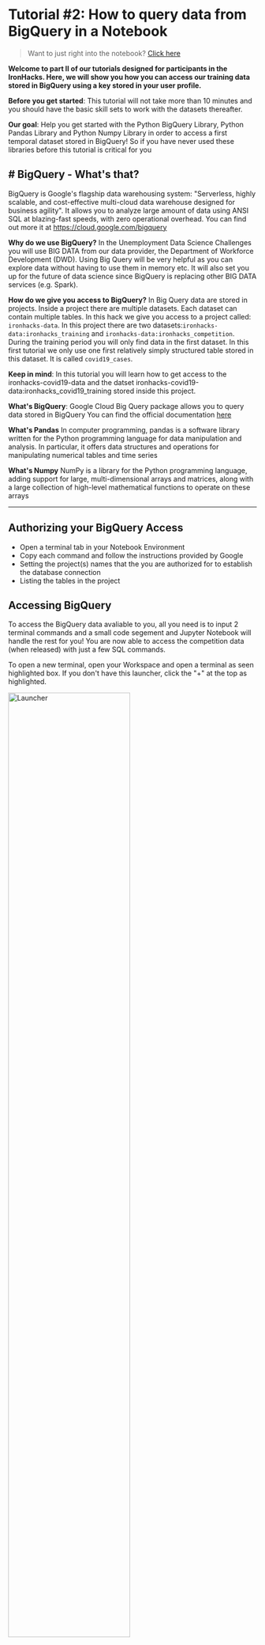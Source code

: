 # Tutorial #2: How to query data from BigQuery in a Notebook

> Want to just right into the notebook? [Click here](https://ironhacks.com/notebook-viewer?path=https://raw.githubusercontent.com/ironhacks/Tutorials-COVID-19/master/tutorials-fall-2022/python/tutorial-2-biquery.ipynb)

**Welcome to part II of our tutorials designed for participants in the IronHacks. Here, we will show you how you can access our training data stored in BigQuery using a key stored in your user profile.**

**Before you get started**: This tutorial will not take more than 10 minutes and you should have the basic skill sets to work with the datasets thereafter. 

**Our goal**: Help you get started with the Python BigQuery Library, Python Pandas Library and Python Numpy Library in order to access a first temporal dataset stored in BigQuery! So if you have never used these libraries before this tutorial is critical for you

## # BigQuery - What's that?

BigQuery is Google's flagship data warehousing system: "Serverless, highly scalable, and cost-effective multi-cloud data warehouse designed for business agility". It allows you to analyze large amount of data using ANSI SQL at blazing-fast speeds, with zero operational overhead. You can find out more it at https://cloud.google.com/bigquery

**Why do we use BigQuery?** In the Unemployment Data Science Challenges you will use BIG DATA from our data provider, the Department of Workforce Development (DWD). Using Big Query will be very helpful as you can explore data without having to use them in memory etc. It will also set you up for the future of data science since BigQuery is replacing other BIG DATA services (e.g. Spark).

**How do we give you access to BigQuery?** In Big Query data are stored in projects. Inside a project there are multiple datasets. Each dataset can contain multiple tables. In this hack we give you access to a project called: `ironhacks-data`. In this project there are two datasets:`ironhacks-data:ironhacks_training` and `ironhacks-data:ironhacks_competition`. During the training period you will only find data in the first dataset. In this first tutorial we only use one first relatively simply structured table stored in this dataset. It is called `covid19_cases`.

**Keep in mind**: In this tutorial you will learn how to get access to the ironhacks-covid19-data and the datset ironhacks-covid19-data:ironhacks_covid19_training stored inside this project.

**What's BigQuery**: Google Cloud Big Query package allows you to query data stored in BigQuery You can find the official documentation [here](https://googleapis.dev/python/bigquery/latest/index.html)

**What's Pandas** In computer programming, pandas is a software library written for the Python programming language for data manipulation and analysis. In particular, it offers data structures and operations for manipulating numerical tables and time series

**What's Numpy** NumPy is a library for the Python programming language, adding support for large, multi-dimensional arrays and matrices, along with a large collection of high-level mathematical functions to operate on these arrays

---


## Authorizing your BigQuery Access

- Open a terminal tab in your Notebook Environment
- Copy each command and follow the instructions provided by Google
- Setting the project(s) names that the you are authorized for to establish the database connection
- Listing the tables in the project

## Accessing BigQuery

To access the BigQuery data avaliable to you, all you need is to input 2 terminal commands and a small code segement and Jupyter Notebook will handle the rest for you! You are now able to access the competition data (when released) with just a few SQL commands.

To open a new terminal, open your Workspace and open a terminal as seen highlighted box. If you don't have this launcher, click the "+" at the top as highlighted.

<img src="images/launcher.PNG" alt="Launcher" width="70%" height="70%"/>

A new terminal tab should open and you should be able to type in there. You will now need to type in 3 commands and 2 authorization codes.

This terminal command below will create a Google Login link, as seen in the second highlighted box. Copy this link into a new tab in your internet browser and hit "Enter".  You should login with the same account you registered for the hack for. Otherwise, you will not be able to access the data. 
```
gcloud auth login
```

<img src="images/first_login.PNG" alt="first_login" width="100%" height="100%"/>

A Google login page should now appear like so. Sign in with the Google Account used for this hack.

<img src="images/gcloud_first.PNG" alt="login_page" width="50%" height="50%"/>

After that a new permissions screen will show up. Hit "Allow" as like below.

<img src="images/gcloud_allow.PNG" alt="permissions" width="50%" height="50%"/>

You will now get an authorization code. It should be in the location highlighted below. Copy this code and go back to your Workspace where the terminal is open. Paste the code into where it says "Enter Authorization Code:" as highlighted with the yellow box.
<img src="images/first_login.PNG" alt="permissions" width="100%" height="100%"/>

Now we'll need to set the project in your environment. Below are the 2 commands to accomplish this. 
```
gcloud auth application-default login
```
This command will be an identical procedure to the one below, as seen here. Repeat the same steps as the previous command to proceed. 

<img src="images/second_login.PNG" alt="permissions" width="100%" height="100%"/>


Now we've set the credentials for your profile. Now lets set the project.
```
gcloud auth application-default set-quota-project ironhacks-data
```
Your terminal output for this command should look something like this now

<img src="images/set_project.PNG" alt="permissions" width="100%" height="100%"/>


Now we can go back to our notebook and now we can progress as normal!

> Note: You will need to install "db-dtypes" for now to run the entire notebook. Run `pip install db-dtypes`. Once you run this, restart the kernal and you should be good to go!
```
BIGQUERY_PROJECT = 'ironhacks-data'
bigquery_client = bigquery.Client(project=BIGQUERY_PROJECT)

```

> Make sure to import the libraries as described in the notebook! 

## Making sure everything works

As some insurance, you can run the following code as a cell in your Jupyter Notebook

```
query = """
SELECT COUNT(*)
FROM `ironhacks-data.ironhacks_training.covid19_cases`
"""

query_job = bigquery_client.query(query)
covid19_cases_data = query_job.to_dataframe()
print(covid19_cases_data)
```
If you are able to see a Pandas Dataframe with some data in the output, that means you are all set to go! You can now access Ironhacks data when it is avaliable to you!

## FAQ and Troubleshooting

- **I'm getting an ADC error. What do I do?**

This would mean that either you didn't use the right login for your account or did not set the project with the second command. Please re-run the terminal commands 

- **I just jumped back into my notebook, why am I getting an authorization error?** 

You'll need to re-run the terminal commands when you start up your notebook again. 

- **I ran into a strange issue, Please help!**

No worries! This is a fairly new authentication method we are using, so feel free to email us [here](c562462b.groups.purdue.edu@amer.teams.ms)

## Authentication FAQ

- **I got a `USER_ACCOUNT_DENIED` Error. What do I do?**

This would usually indicate that you are a new register and have not been give permissions yet. Since this is a manual process, please give the team a bit of time to update. The last update happened on 11/2 at 9 AM. 

> If you still have this issue, then your Google account is not on the platform yet. We encourage you to use the same account you signed into Ironhacks with when logging into the workspace. Since we use Google to authenticate, we'll need a Google Account to make sure you get access to the project. If this is the case for you, please reach out to the team using the "Get in Touch" button in the top right of the Ironhacks website.  


- **I'm getting an ADC error in the terminal. Help me!**

Please run the commands `gcloud auth application-default login` and  `gcloud auth application-default set-quota-project ironhacks-data`. The first will be a authentication link similar to `gcloud auth login` and the other will run to save your credentials.  This should resolve the issue. Tutorial 2 has been updated for this as well, so you can use that as reference to make sure you input the commands in the correct order.

- **I'm getting a "ModuleNotFound" or "db-dtypes needs to be installed". What do I do?**

This package is unfortunately not installed. Please install it in a code cell using `!pip install db-dtypes` and then restart the kernel. You won't have to run this command again for the rest of the hack.
